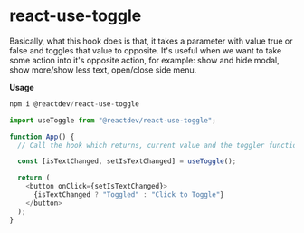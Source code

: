 # react-use-toggle

Basically, what this hook does is that, it takes a parameter with value true or false and toggles that value to opposite. It's useful when we want to take some action into it's opposite action, for example: show and hide modal, show more/show less text, open/close side menu.

**Usage**

```javascript
npm i @reactdev/react-use-toggle
```

```javascript
import useToggle from "@reactdev/react-use-toggle";
```

```javascript
function App() {
  // Call the hook which returns, current value and the toggler function

  const [isTextChanged, setIsTextChanged] = useToggle();

  return (
    <button onClick={setIsTextChanged}>
      {isTextChanged ? "Toggled" : "Click to Toggle"}
    </button>
  );
}
```
